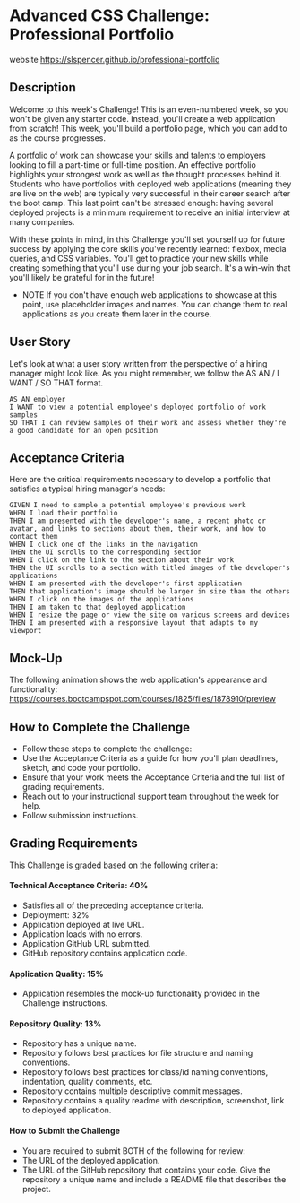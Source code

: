 # Advanced CSS Challenge: Professional Portfolio
website https://slspencer.github.io/professional-portfolio

## Description
Welcome to this week's Challenge! This is an even-numbered week, so you won't be given any starter code. Instead, you'll create a web application from scratch! This week, you'll build a portfolio page, which you can add to as the course progresses.

A portfolio of work can showcase your skills and talents to employers looking to fill a part-time or full-time position. An effective portfolio highlights your strongest work as well as the thought processes behind it. Students who have portfolios with deployed web applications (meaning they are live on the web) are typically very successful in their career search after the boot camp. This last point can't be stressed enough: having several deployed projects is a minimum requirement to receive an initial interview at many companies.

With these points in mind, in this Challenge you'll set yourself up for future success by applying the core skills you've recently learned: flexbox, media queries, and CSS variables. You'll get to practice your new skills while creating something that you'll use during your job search. It's a win-win that you'll likely be grateful for in the future!

* NOTE
If you don't have enough web applications to showcase at this point, use placeholder images and names. You can change them to real applications as you create them later in the course.

## User Story
Let's look at what a user story written from the perspective of a hiring manager might look like. As you might remember, we follow the AS AN / I WANT / SO THAT format.
```
AS AN employer
I WANT to view a potential employee's deployed portfolio of work samples
SO THAT I can review samples of their work and assess whether they're a good candidate for an open position
```

## Acceptance Criteria
Here are the critical requirements necessary to develop a portfolio that satisfies a typical hiring manager's needs:
```
GIVEN I need to sample a potential employee's previous work
WHEN I load their portfolio
THEN I am presented with the developer's name, a recent photo or avatar, and links to sections about them, their work, and how to contact them
WHEN I click one of the links in the navigation
THEN the UI scrolls to the corresponding section
WHEN I click on the link to the section about their work
THEN the UI scrolls to a section with titled images of the developer's applications
WHEN I am presented with the developer's first application
THEN that application's image should be larger in size than the others
WHEN I click on the images of the applications
THEN I am taken to that deployed application
WHEN I resize the page or view the site on various screens and devices
THEN I am presented with a responsive layout that adapts to my viewport
```

## Mock-Up
The following animation shows the web application's appearance and functionality:
https://courses.bootcampspot.com/courses/1825/files/1878910/preview


## How to Complete the Challenge
* Follow these steps to complete the challenge:
* Use the Acceptance Criteria as a guide for how you'll plan deadlines, sketch, and code your portfolio.
* Ensure that your work meets the Acceptance Criteria and the full list of grading requirements.
* Reach out to your instructional support team throughout the week for help.
* Follow submission instructions.

## Grading Requirements
This Challenge is graded based on the following criteria:

#### Technical Acceptance Criteria: 40%
* Satisfies all of the preceding acceptance criteria.
* Deployment: 32%
* Application deployed at live URL.
* Application loads with no errors.
* Application GitHub URL submitted.
* GitHub repository contains application code.

#### Application Quality: 15%
* Application resembles the mock-up functionality provided in the Challenge instructions.

#### Repository Quality: 13%
* Repository has a unique name.
* Repository follows best practices for file structure and naming conventions.
* Repository follows best practices for class/id naming conventions, indentation, quality comments, etc.
* Repository contains multiple descriptive commit messages.
* Repository contains a quality readme with description, screenshot, link to deployed application.

#### How to Submit the Challenge
* You are required to submit BOTH of the following for review:
* The URL of the deployed application.
* The URL of the GitHub repository that contains your code. Give the repository a unique name and include a README file that describes the project.